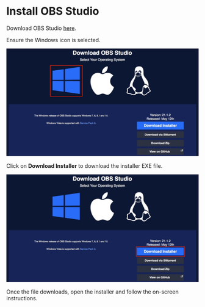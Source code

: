 # Install OBS Studio

Download OBS Studio [here](https://obsproject.com/download).

Ensure the Windows icon is selected.

![obsStudioDownloadSelect.jpg](images/obsStudioDownloadSelect.jpg)

Click on **Download Installer** to download the installer EXE file.

![obsStudioDownloadSelect.jpg](images/obsStudioDownloadInstaller.jpg)

Once the file downloads, open the installer and follow the on-screen instructions.